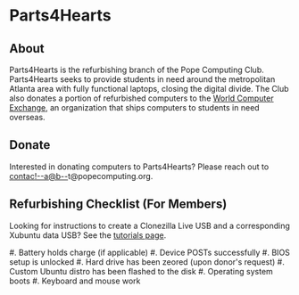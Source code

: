 <main>

# Parts4Hearts

## About

Parts4Hearts is the refurbishing branch of the Pope
Computing Club. Parts4Hearts seeks to provide students in
need around the metropolitan Atlanta area with fully
functional laptops, closing the digital divide. The Club
also donates a portion of refurbished computers to the
[World Computer
Exchange](https://worldcomputerexchange.org), an
organization that ships computers to students in need
overseas.

## Donate

Interested in donating computers to Parts4Hearts? Please
reach out to <a
href="&#109;&#97;&#105;&#108;&#116;&#111;&#58;%63%6F%6E%74%61%63%74%40%70%6F%70%65%63%6F%6D%70%75%74%69%6E%67%2E%6F%72%67">contac<!--a@b-->t@popec<!--
c@d-->omputin<!--e.f -->g.org</a>.

## Refurbishing Checklist (For Members)

Looking for instructions to create a Clonezilla Live USB and
a corresponding Xubuntu data USB? See the [tutorials
page](/tutorials).

#. Battery holds charge (if applicable)
#. Device POSTs successfully
#. BIOS setup is unlocked
#. Hard drive has been zeored (upon donor's request)
#. Custom Ubuntu distro has been flashed to the disk
#. Operating system boots
#. Keyboard and mouse work

</main>
